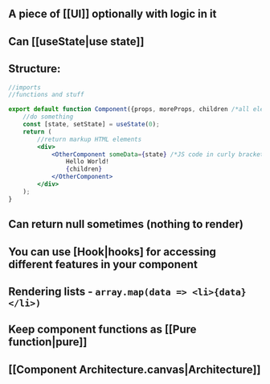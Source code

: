 ## A piece of [[UI]] optionally with logic in it
## Can [[useState|use state]]
## Structure:
```jsx
//imports
//functions and stuff

export default function Component({props, moreProps, children /*all elements placed inside the component as content*/}){
	//do something
	const [state, setState] = useState(0);
	return (
		//return markup HTML elements
		<div>
			<OtherComponent someData={state} /*JS code in curly brackets*/>
				Hello World!
				{children}
			</OtherComponent>
		</div>
	);
}
```
## Can return null sometimes (nothing to render)
## You can use [Hook|hooks] for accessing different features in your component
## Rendering lists - `array.map(data => <li>{data}</li>)`
## Keep component functions as [[Pure function|pure]]
## [[Component Architecture.canvas|Architecture]]
